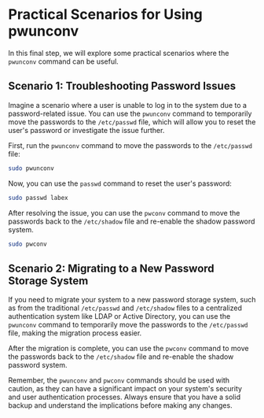 # Practical Scenarios for Using pwunconv

In this final step, we will explore some practical scenarios where the `pwunconv` command can be useful.

## Scenario 1: Troubleshooting Password Issues

Imagine a scenario where a user is unable to log in to the system due to a password-related issue. You can use the `pwunconv` command to temporarily move the passwords to the `/etc/passwd` file, which will allow you to reset the user's password or investigate the issue further.

First, run the `pwunconv` command to move the passwords to the `/etc/passwd` file:

```bash
sudo pwunconv
```

Now, you can use the `passwd` command to reset the user's password:

```bash
sudo passwd labex
```

After resolving the issue, you can use the `pwconv` command to move the passwords back to the `/etc/shadow` file and re-enable the shadow password system.

```bash
sudo pwconv
```

## Scenario 2: Migrating to a New Password Storage System

If you need to migrate your system to a new password storage system, such as from the traditional `/etc/passwd` and `/etc/shadow` files to a centralized authentication system like LDAP or Active Directory, you can use the `pwunconv` command to temporarily move the passwords to the `/etc/passwd` file, making the migration process easier.

After the migration is complete, you can use the `pwconv` command to move the passwords back to the `/etc/shadow` file and re-enable the shadow password system.

Remember, the `pwunconv` and `pwconv` commands should be used with caution, as they can have a significant impact on your system's security and user authentication processes. Always ensure that you have a solid backup and understand the implications before making any changes.

